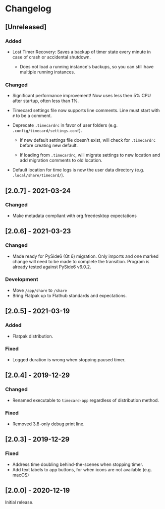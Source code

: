 # Changelog

## [Unreleased]

### Added

- Lost Timer Recovery: Saves a backup of timer state every minute in case of crash or accidental shutdown.

  - Does not load a running instance's backups, so you can still have multiple running instances.

### Changed

- Significant performance improvement! Now uses less then 5% CPU after startup, often less than 1%.

- Timecard settings file now supports line comments. Line must start with `#` to be a comment.

- Deprecate `.timecardrc` in favor of user folders (e.g. `.config/timecard/settings.conf`).

  - If new default settings file doesn't exist, will check for `.timecardrc` before creating new default.

  - If loading from `.timecardrc`, will migrate settings to new location and add migration comments to old location.

- Default location for time logs is now the user data directory (e.g. `.local/share/timecard/`).

## [2.0.7] - 2021-03-24

### Changed

- Make metadata compliant with org.freedesktop expectations

## [2.0.6] - 2021-03-23

### Changed

- Made ready for PySide6 (Qt 6) migration. Only imports and one marked change
  will need to be made to complete the transition. Program is already tested
  against PySide6 v6.0.2.

### Development

- Move `/app/share` to `/share`
- Bring Flatpak up to Flathub standards and expectations.

## [2.0.5] - 2021-03-19

### Added

- Flatpak distribution.

### Fixed

- Logged duration is wrong when stopping paused timer.

## [2.0.4] - 2019-12-29

### Changed

- Renamed executable to `timecard-app` regardless of distribution method.

### Fixed

- Removed 3.8-only debug print line.

## [2.0.3] - 2019-12-29

### Fixed

- Address time doubling behind-the-scenes when stopping timer.
- Add text labels to app buttons, for when icons are not available (e.g. macOS)

## [2.0.0] - 2020-12-19

Initial release.
